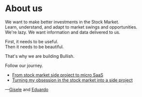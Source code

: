# About us

We want to make better investments in the Stock Market.  
Learn, understand, and adapt to market swings and opportunities.  
We're lazy. We want information and data delivered to us.  

First, it needs to be useful.  
Then it needs to be beautiful.  

That's why we are building Bullish.


Follow our journey.

* [From stock market side project to micro SaaS](/blog/from-stock-market-side-project-to-micro-saas/)
* [Turning my obsession in the stock market into a side project](/blog/from-stock-market-side-project-to-micro-saas/)


—[Gisele](https://gismullr.com) and [Eduardo](https://eduardosasso.co)

